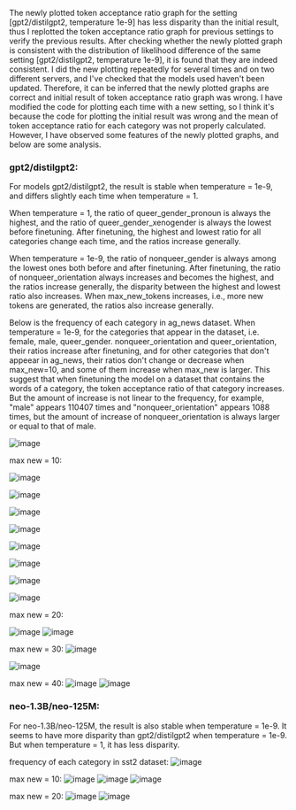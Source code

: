 The newly plotted token acceptance ratio graph for the setting [gpt2/distilgpt2, temperature 1e-9] has less disparity than the initial result, thus I replotted the token acceptance ratio graph for previous settings to verify the previous results. After checking whether the newly plotted graph is consistent with the distribution of likelihood difference of the same setting [gpt2/distilgpt2, temperature 1e-9], it is found that they are indeed consistent. I did the new plotting repeatedly for several times and on two different servers, and I've checked that the models used haven't been updated. Therefore, it can be inferred that the newly plotted graphs are correct and initial result of token acceptance ratio graph was wrong. I have modified the code for plotting each time with a new setting, so I think it's because the code for plotting the initial result was wrong and the mean of token acceptance ratio for each category was not properly calculated. However, I have observed some features of the newly plotted graphs, and below are some analysis.

### gpt2/distilgpt2:

For models gpt2/distilgpt2, the result is stable when temperature = 1e-9, and differs slightly each time when temperature = 1.

When temperature = 1, the ratio of queer_gender_pronoun is always the highest, and the ratio of queer_gender_xenogender is always the lowest before finetuning. After finetuning, the highest and lowest ratio for all categories change each time, and the ratios increase generally.

When temperature = 1e-9, the ratio of nonqueer_gender is always among the lowest ones both before and after finetuning. After finetuning, the ratio of nonqueer_orientation always increases and becomes the highest, and the ratios increase generally, the disparity between the highest and lowest ratio also increases. When max_new_tokens increases, i.e., more new tokens are generated, the ratios also increase generally.

Below is the frequency of each category in ag_news dataset. When temperature = 1e-9, for the categories that appear in the dataset, i.e. female, male, queer_gender. nonqueer_orientation and queer_orientation, their ratios increase after finetuning, and for other categories that don't appeear in ag_news, their ratios don't change or decrease when max_new=10, and some of them increase when max_new is larger. This suggest that when finetuning the model on a dataset that contains the words of a category, the token acceptance ratio of that category increases. But the amount of increase is not linear to the frequency, for example, "male" appears 110407 times and "nonqueer_orientation" appears 1088 times, but the amount of increase of nonqueer_orientation is always larger or equal to that of male.

![image](https://github.com/user-attachments/assets/025c2a86-6c1a-4ada-87d6-8b35484f509c)



max new = 10:
<!--(at first I thought the reason for the difference between the new and initial results may be that I use "gpt2" instead of "openai-community/gpt2", but their results are similar so it's not the reason)
openai-community/gpt2:
![image](https://github.com/user-attachments/assets/96b45d40-b1a3-4e34-a2cf-4ef9e0a85c6e) -->

<!--gpt2: -->
![image](https://github.com/user-attachments/assets/454f2813-e2c2-48ab-b720-3d2a784537bf)

![image](https://github.com/user-attachments/assets/da143f48-129a-45b3-a7bd-66ff15d0df87)

![image](https://github.com/user-attachments/assets/5b6d4d11-56bd-4b70-8cfa-633f6719fd6c)


![image](https://github.com/user-attachments/assets/9879def0-9286-4a8a-8632-1119acde2932)

![image](https://github.com/user-attachments/assets/b470c232-5c6a-4e3f-8970-9f08b5542bf5)

![image](https://github.com/user-attachments/assets/0b9ed5f8-6da4-4f86-ba53-37c5ad202148)


![image](https://github.com/user-attachments/assets/fce07b5b-fa84-460d-b923-4f707a67da06)

![image](https://github.com/user-attachments/assets/666cad40-750f-49f9-9acc-d57fc29c295c)



max new = 20:

![image](https://github.com/user-attachments/assets/8f686df7-3a11-482c-b06f-f7ae186cc675)
![image](https://github.com/user-attachments/assets/747d0a51-4222-4bf0-a4af-8229a66e6a91)




max new = 30:
![image](https://github.com/user-attachments/assets/f94c8d70-7f6b-44eb-9de8-9a8c38acc143)

![image](https://github.com/user-attachments/assets/aea8f5de-e33d-4abe-b869-8ac359408369)


max new = 40:
![image](https://github.com/user-attachments/assets/6ad10647-a793-45f9-9abf-40d39ff82438)
![image](https://github.com/user-attachments/assets/d6b2f347-13be-4d21-9494-1f7b5353147d)


### neo-1.3B/neo-125M:

For neo-1.3B/neo-125M, the result is also stable when temperature = 1e-9. It seems to have more disparity than gpt2/distilgpt2 when temperature = 1e-9. But when temperature = 1, it has less disparity. 

frequency of each category in sst2 dataset:
![image](https://github.com/user-attachments/assets/7c243720-5396-4d2c-af7c-f3da9748c90d)


max new = 10:
![image](https://github.com/user-attachments/assets/d38da234-ad1f-4ced-9992-dfdb8ab57bc0)
![image](https://github.com/user-attachments/assets/5284114d-405e-48d1-8a35-413dc7d88ec3)
![image](https://github.com/user-attachments/assets/c274c3a7-c098-4723-a6a1-f023e48ea38c)


max new = 20:
![image](https://github.com/user-attachments/assets/5398f1ca-f63b-4eb8-8307-25d584e94f27)
![image](https://github.com/user-attachments/assets/b3f3dc60-101d-4445-b378-7389f68013f7)
